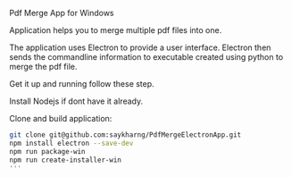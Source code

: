 Pdf Merge App for Windows

Application helps you to merge multiple pdf files into one.

The application uses Electron to provide a user interface. Electron then sends the commandline information to executable created using python to  merge the pdf file.

Get it up and running follow these step.

Install Nodejs if dont have it already.

Clone and build application:

```bash
git clone git@github.com:saykharng/PdfMergeElectronApp.git
npm install electron --save-dev
npm run package-win
npm run create-installer-win
'''
